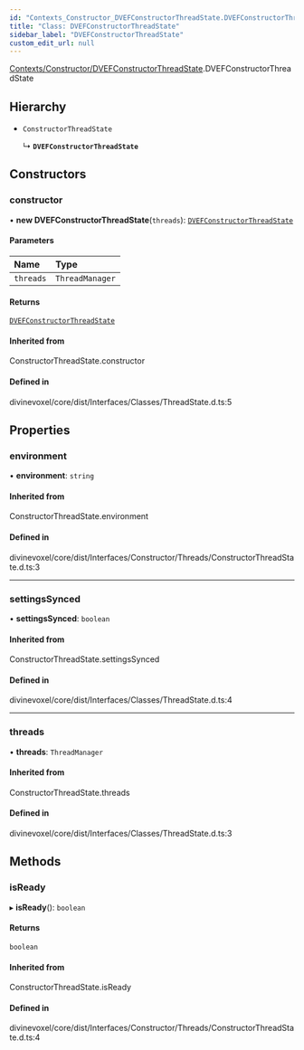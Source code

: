 ```yaml
---
id: "Contexts_Constructor_DVEFConstructorThreadState.DVEFConstructorThreadState"
title: "Class: DVEFConstructorThreadState"
sidebar_label: "DVEFConstructorThreadState"
custom_edit_url: null
---
```


[Contexts/Constructor/DVEFConstructorThreadState](../modules/Contexts_Constructor_DVEFConstructorThreadState.md).DVEFConstructorThreadState

## Hierarchy

- `ConstructorThreadState`

  ↳ **`DVEFConstructorThreadState`**

## Constructors

### constructor

• **new DVEFConstructorThreadState**(`threads`): [`DVEFConstructorThreadState`](Contexts_Constructor_DVEFConstructorThreadState.DVEFConstructorThreadState.md)

#### Parameters

| Name | Type |
| :------ | :------ |
| `threads` | `ThreadManager` |

#### Returns

[`DVEFConstructorThreadState`](Contexts_Constructor_DVEFConstructorThreadState.DVEFConstructorThreadState.md)

#### Inherited from

ConstructorThreadState.constructor

#### Defined in

divinevoxel/core/dist/Interfaces/Classes/ThreadState.d.ts:5

## Properties

### environment

• **environment**: `string`

#### Inherited from

ConstructorThreadState.environment

#### Defined in

divinevoxel/core/dist/Interfaces/Constructor/Threads/ConstructorThreadState.d.ts:3

___

### settingsSynced

• **settingsSynced**: `boolean`

#### Inherited from

ConstructorThreadState.settingsSynced

#### Defined in

divinevoxel/core/dist/Interfaces/Classes/ThreadState.d.ts:4

___

### threads

• **threads**: `ThreadManager`

#### Inherited from

ConstructorThreadState.threads

#### Defined in

divinevoxel/core/dist/Interfaces/Classes/ThreadState.d.ts:3

## Methods

### isReady

▸ **isReady**(): `boolean`

#### Returns

`boolean`

#### Inherited from

ConstructorThreadState.isReady

#### Defined in

divinevoxel/core/dist/Interfaces/Constructor/Threads/ConstructorThreadState.d.ts:4
